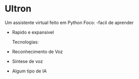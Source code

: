 # Ultron
 Um assistente virtual feito em Python
   Foco:
 -facil de aprender
 - Rapido e expansivel

   Tecnologias:
 - Reconhecimento de Voz
 - Síntese de voz
 - Algum tipo de IA
